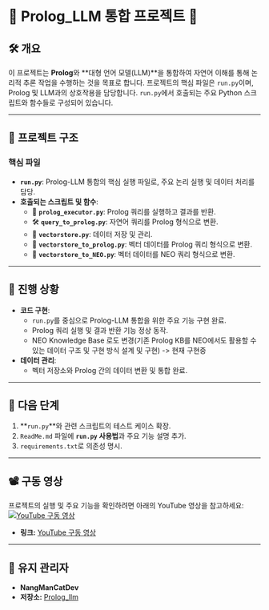 # 🌟 Prolog_LLM 통합 프로젝트 🌟

## 🛠️ 개요
이 프로젝트는 **Prolog**와 **대형 언어 모델(LLM)**을 통합하여 자연어 이해를 통해 논리적 추론 작업을 수행하는 것을 목표로 합니다. 프로젝트의 핵심 파일은 `run.py`이며, Prolog 및 LLM과의 상호작용을 담당합니다. `run.py`에서 호출되는 주요 Python 스크립트와 함수들로 구성되어 있습니다.

---

## 📂 프로젝트 구조
### 핵심 파일
- **`run.py`**: Prolog-LLM 통합의 핵심 실행 파일로, 주요 논리 실행 및 데이터 처리를 담당.
- **호출되는 스크립트 및 함수**:
  - 📜 **`prolog_executor.py`**: Prolog 쿼리를 실행하고 결과를 반환.
  - 🛠️ **`query_to_prolog.py`**: 자연어 쿼리를 Prolog 형식으로 변환.
  - 💾 **`vectorstore.py`**: 데이터 저장 및 관리.
  - 🔄 **`vectorstore_to_prolog.py`**: 벡터 데이터를 Prolog 쿼리 형식으로 변환.
  - 🔄 **`vectorstore_to_NEO.py`**: 벡터 데이터를 NEO 쿼리 형식으로 변환.

---

## 🚀 진행 상황
- **코드 구현**:
  - `run.py`를 중심으로 Prolog-LLM 통합을 위한 주요 기능 구현 완료.
  - Prolog 쿼리 실행 및 결과 반환 기능 정상 동작.
  - NEO Knowledge Base 로도 변경(기존 Prolog KB를 NEO에서도 활용할 수 있는 데이터 구조 및 구현 방식 설계 및 구현) -> 현재 구현중
- **데이터 관리**:
  - 벡터 저장소와 Prolog 간의 데이터 변환 및 통합 완료.

---

## 🎯 다음 단계
1. **`run.py`**와 관련 스크립트의 테스트 케이스 확장.
2. `ReadMe.md` 파일에 **`run.py` 사용법**과 주요 기능 설명 추가.
3. `requirements.txt`로 의존성 명시.

---

## 📽️ 구동 영상
프로젝트의 실행 및 주요 기능을 확인하려면 아래의 YouTube 영상을 참고하세요:
[![YouTube 구동 영상](https://img.youtube.com/vi/sl6UYa5MhHA/0.jpg)](https://youtu.be/sl6UYa5MhHA?si=3BhPHzA2u0EhexMp)
- **링크:** [YouTube 구동 영상](https://youtu.be/sl6UYa5MhHA?si=3BhPHzA2u0EhexMp)

---

## 📌 유지 관리자
- **NangManCatDev**  
- **저장소:** [Prolog_llm](https://github.com/NangManCatDev/Prolog_llm)
